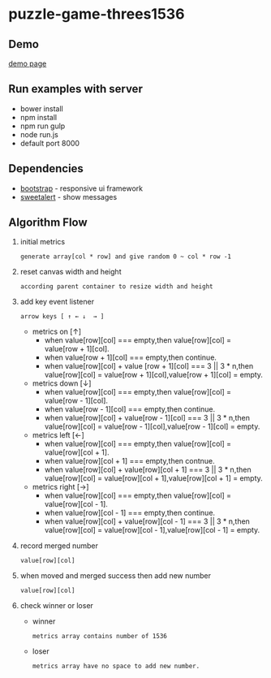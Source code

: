 # puzzle-game-threes1536 #

## Demo ##

[demo page](https://weihanchen.github.io/puzzle-game-threes1536/)

## Run examples with server ##
* bower install
* npm install 
* npm run gulp
* node run.js
* default port 8000

## Dependencies ##
* [bootstrap]() - responsive ui framework
* [sweetalert]() - show messages

## Algorithm Flow ##

1. initial metrics

    `generate array[col * row] and give random 0 ~ col * row -1`
    
2. reset canvas width and height

    `according parent container to resize width and height`
    
3. add key event listener

    `arrow keys [ ↑ ← ↓  → ] `

	* metrics on [↑]
		* when value[row][col] === empty,then value[row][col] = value[row + 1][col].
		* when value[row + 1][col] === empty,then continue.
		* when value[row][col] + value [row + 1][col] === 3 || 3 * n,then value[row][col] = value[row + 1][col],value[row + 1][col] = empty.
	* metrics down [↓]
		* when value[row][col] === empty,then value[row][col] = value[row - 1][col].
		* when value[row - 1][col] === empty,then continue.
		* when value[row][col] + value[row - 1][col] === 3 || 3 * n,then value[row][col] = value[row - 1][col],value[row - 1][col] = empty.
	* metrics left [←]
		* when value[row][col] === empty,then value[row][col] = value[row][col + 1].
		* when value[row][col + 1] === empty,then contnue.
		* when value[row][col] + value[row][col + 1] === 3 || 3 * n,then value[row][col] = value[row][col + 1],value[row][col + 1] = empty.
	* metrics right [→]
		* when value[row][col] === empty,then value[row][col] = value[row][col - 1].
		* when value[row][col - 1] === empty,then continue.
		* when value[row][col] + value[row][col - 1] === 3 || 3 * n,then value[row][col] = value[row][col - 1],value[row][col - 1] = empty.
4. record merged number 

    `value[row][col]`
    
5. when moved and merged success then add new number 
 
    `value[row][col]`

6. check winner or loser
	* winner 
	
	    `metrics array contains number of 1536`

	* loser
	
	    `metrics array have no space to add new number.`